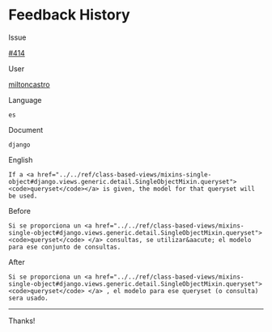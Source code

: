 # Feedback History

Issue

[#414](https://github.com/runebookdev/runebook/issues/414)

User

[miltoncastro](https://github.com/miltoncastro/)

Language

```
es
```

Document

```
django
```


English

```
If a <a href="../../ref/class-based-views/mixins-single-object#django.views.generic.detail.SingleObjectMixin.queryset"><code>queryset</code></a> is given, the model for that queryset will be used.
```

Before

```
Si se proporciona un <a href="../../ref/class-based-views/mixins-single-object#django.views.generic.detail.SingleObjectMixin.queryset"> <code>queryset</code> </a> consultas, se utilizar&aacute; el modelo para ese conjunto de consultas.
```


After

```
Si se proporciona un <a href="../../ref/class-based-views/mixins-single-object#django.views.generic.detail.SingleObjectMixin.queryset"> <code>queryset</code> </a> , el modelo para ese queryset (o consulta) sera usado.
```

---
Thanks!